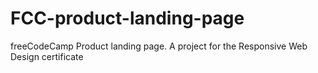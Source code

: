 # FCC-product-landing-page
freeCodeCamp Product landing page. A project for the Responsive Web Design certificate
